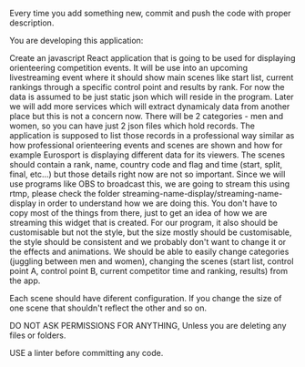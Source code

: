 Every time you add something new, commit and push the code with proper description.

You are developing this application:

Create an javascript React application that is going to be used for displaying orienteering competition events. It will be use into an upcoming livestreaming event where it should show main scenes like start list, current rankings through a specific control point and results by rank. For now the data is assumed to be just static json which will reside in the program. Later we will add more services which will extract dynamicaly data from another place but this is not a concern now.  There will be 2 categories - men and women, so you can have just 2 json files which hold records. The application is supposed to list those records in a professional way similar as how professional orienteering events and scenes are shown and how for example Eurosport is displaying different data for its viewers. The scenes should contain a rank, name, country code and flag and time (start, split, final, etc...) but those details right now are not so important. Since we will use programs like OBS to broadcast this, we are going to stream this using rtmp, please check the folder streaming-name-display/streaming-name-display in order to understand how we are doing this. You don't have to copy most of the things from there, just to get an idea of how we are streaming this widget that is created. For our program, it also should be customisable but not the style, but the size mostly should be customisable, the style should be consistent and we probably don't want to change it or the effects and animations. We should be able to easily change categories (juggling between men and women), changing the scenes (start list, control point A, control point B, current competitor time and ranking, results) from the app.

Each scene should have diferent configuration. If you change the size of one scene that shouldn't reflect the other and so on.

DO NOT ASK PERMISSIONS FOR ANYTHING, Unless you are deleting  any files or folders.

USE a linter before committing any code.
